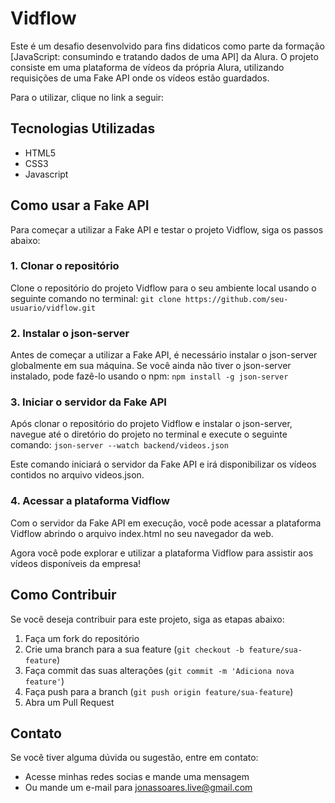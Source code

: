 # Vidflow

Este é um desafio desenvolvido para fins didaticos como parte da formação [JavaScript: consumindo e tratando dados de uma API] da Alura. O projeto consiste em uma plataforma de vídeos da própria Alura, utilizando requisições de uma Fake API onde os vídeos estão guardados.

Para o utilizar, clique no link a seguir:

## Tecnologias Utilizadas

- HTML5
- CSS3
- Javascript

## Como usar a Fake API

Para começar a utilizar a Fake API e testar o projeto Vidflow, siga os passos abaixo:

### 1. Clonar o repositório

Clone o repositório do projeto Vidflow para o seu ambiente local usando o seguinte comando no terminal: ```git clone https://github.com/seu-usuario/vidflow.git```

### 2. Instalar o json-server

Antes de começar a utilizar a Fake API, é necessário instalar o json-server globalmente em sua máquina. Se você ainda não tiver o json-server instalado, pode fazê-lo usando o npm: ```npm install -g json-server```

### 3. Iniciar o servidor da Fake API

Após clonar o repositório do projeto Vidflow e instalar o json-server, navegue até o diretório do projeto no terminal e execute o seguinte comando: ```json-server --watch backend/videos.json```

Este comando iniciará o servidor da Fake API e irá disponibilizar os vídeos contidos no arquivo videos.json.

### 4. Acessar a plataforma Vidflow

Com o servidor da Fake API em execução, você pode acessar a plataforma Vidflow abrindo o arquivo index.html no seu navegador da web.

Agora você pode explorar e utilizar a plataforma Vidflow para assistir aos vídeos disponíveis da empresa!

## Como Contribuir

Se você deseja contribuir para este projeto, siga as etapas abaixo:

1. Faça um fork do repositório
2. Crie uma branch para a sua feature (`git checkout -b feature/sua-feature`)
3. Faça commit das suas alterações (`git commit -m 'Adiciona nova feature'`)
4. Faça push para a branch (`git push origin feature/sua-feature`)
5. Abra um Pull Request

## Contato

Se você tiver alguma dúvida ou sugestão, entre em contato:

- Acesse minhas redes socias e mande uma mensagem
- Ou mande um e-mail para jonassoares.live@gmail.com
